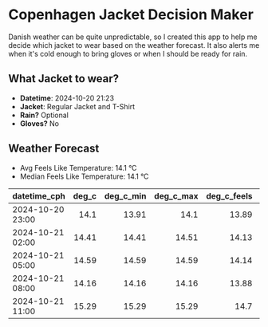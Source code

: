 
# Copenhagen Jacket Decision Maker

Danish weather can be quite unpredictable, so I created this app to help me decide which jacket to wear based on the weather forecast. 
It also alerts me when it's cold enough to bring gloves or when I should be ready for rain.

## What Jacket to wear?

- **Datetime**: 2024-10-20 21:23
- **Jacket**: Regular Jacket and T-Shirt
- **Rain?** Optional
- **Gloves?** No

## Weather Forecast
- Avg Feels Like Temperature: 14.1 °C
- Median Feels Like Temperature: 14.1 °C

| datetime_cph     |   deg_c |   deg_c_min |   deg_c_max |   deg_c_feels | weather   | wind   | rain   |
|:-----------------|--------:|------------:|------------:|--------------:|:----------|:-------|:-------|
| 2024-10-20 23:00 |   14.1  |       13.91 |       14.1  |         13.89 | Clouds    | High   | None   |
| 2024-10-21 02:00 |   14.41 |       14.41 |       14.51 |         14.13 | Rain      | High   | Low    |
| 2024-10-21 05:00 |   14.59 |       14.59 |       14.59 |         14.14 | Clouds    | High   | None   |
| 2024-10-21 08:00 |   14.16 |       14.16 |       14.16 |         13.88 | Clouds    | High   | None   |
| 2024-10-21 11:00 |   15.29 |       15.29 |       15.29 |         14.7  | Clouds    | High   | None   |
        